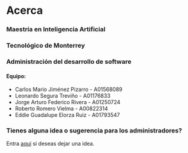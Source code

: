 # Acerca

### Maestría en Inteligencia Artificial

### Tecnológico de Monterrey

### Administración del desarrollo de software

#### Equipo:

* Carlos Mario Jiménez Pizarro - A01568089
* Leonardo Segura Treviño - A01176833
* Jorge Arturo Federico Rivera - A01250724
* Roberto Romero Vielma - A00822314
* Eddie Guadalupe Elorza Ruiz - A01793547


### Tienes alguna idea o sugerencia para los administradores?
Entra [aquí](https://github.com/MNA-Wiki/MNA-Wiki.github.io/discussions/categories/ideas-y-sugerencias) si deseas dejar una idea.